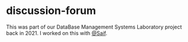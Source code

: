 # discussion-forum
This was part of our DataBase Management Systems Laboratory project back in 2021.
I worked on this with [@Saif](https://github.com/Iamsamahi).
